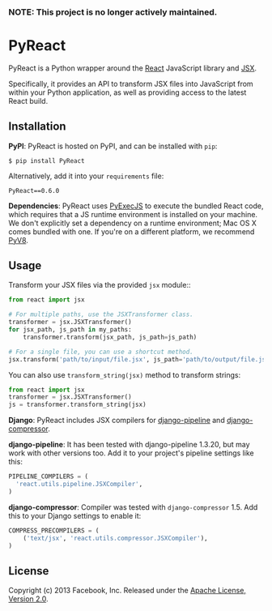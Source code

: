### NOTE: This project is no longer actively maintained.

# PyReact

PyReact is a Python wrapper around the [React](http://facebook.github.io/react/) JavaScript library and [JSX](http://facebook.github.io/react/docs/jsx-in-depth.html).

Specifically, it provides an API to transform JSX files into JavaScript from within your Python application, as well as providing access to the latest React build.


## Installation

**PyPI**: PyReact is hosted on PyPI, and can be installed with `pip`:

    $ pip install PyReact

Alternatively, add it into your `requirements` file:

    PyReact==0.6.0


**Dependencies**: PyReact uses [PyExecJS](https://github.com/doloopwhile/PyExecJS) to execute the bundled React code, which requires that a JS runtime environment is installed on your machine. We don't explicitly set a dependency on a runtime environment; Mac OS X comes bundled with one. If you're on a different platform, we recommend [PyV8](https://code.google.com/p/pyv8/).

## Usage

Transform your JSX files via the provided `jsx` module::

```python
from react import jsx

# For multiple paths, use the JSXTransformer class.
transformer = jsx.JSXTransformer()
for jsx_path, js_path in my_paths:
    transformer.transform(jsx_path, js_path=js_path)

# For a single file, you can use a shortcut method.
jsx.transform('path/to/input/file.jsx', js_path='path/to/output/file.js')
```

You can also use ``transform_string(jsx)`` method to transform strings:

```python
from react import jsx
transformer = jsx.JSXTransformer()
js = transformer.transform_string(jsx)
```

**Django**: PyReact includes JSX compilers for [django-pipeline](https://github.com/cyberdelia/django-pipeline) and [django-compressor](https://github.com/django-compressor/django-compressor/).

**django-pipeline**: It has been tested with django-pipeline 1.3.20, but may work with other versions too. Add it to your project's pipeline settings like this:

```python
PIPELINE_COMPILERS = (
  'react.utils.pipeline.JSXCompiler',
)
```

**django-compressor**: Compiler was tested with `django-compressor` 1.5. Add this to your Django settings to enable it:

```python
COMPRESS_PRECOMPILERS = (
    ('text/jsx', 'react.utils.compressor.JSXCompiler'),
)

```


## License

Copyright (c) 2013 Facebook, Inc.
Released under the [Apache License, Version 2.0](LICENSE).
